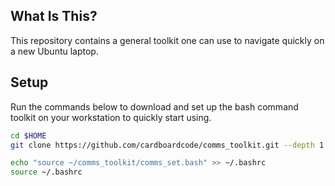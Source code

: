 ## **What Is This?**
This repository contains a general toolkit one can use to navigate quickly on a new Ubuntu laptop.

## **Setup**

Run the commands below to download and set up the bash command toolkit on your workstation to quickly start using.

```bash
cd $HOME
git clone https://github.com/cardboardcode/comms_toolkit.git --depth 1 --single-branch
```

```bash
echo "source ~/comms_toolkit/comms_set.bash" >> ~/.bashrc
source ~/.bashrc
``` 

